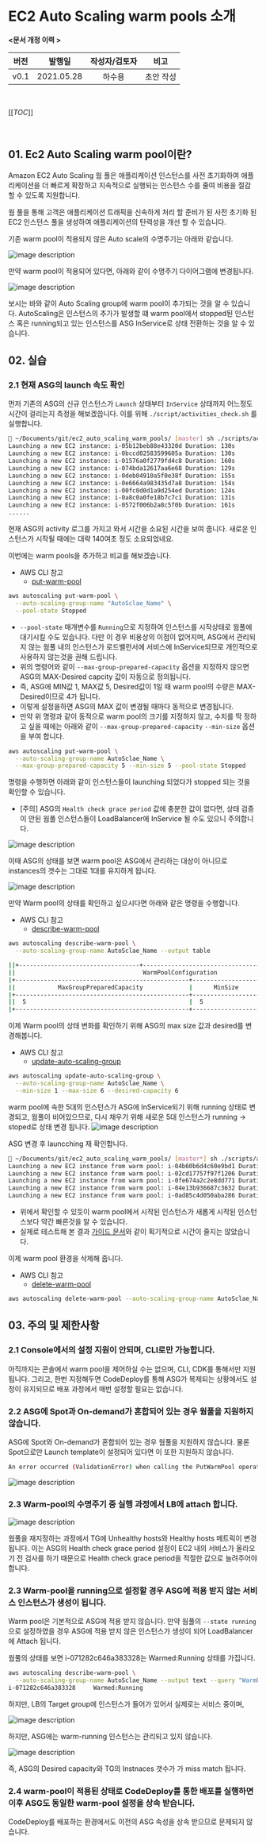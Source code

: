 # EC2 Auto Scaling warm pools 소개


**<문서 개정 이력 >**


|버전|발행일|작성자/검토자|비고|
|:--:|:--:|:--:|:--:|
|v0.1|2021.05.28|하수용|초안 작성|

</center>

<br>

[[_TOC_]]

<br>


## 01. Ec2 Auto Scaling warm pool이란?
Amazon EC2 Auto Scaling  웜 풀은 애플리케이션 인스턴스를 사전 초기화하여 애플리케이션을 더 빠르게 확장하고 지속적으로 실행되는 인스턴스 수를 줄여 비용을 절감 할 수 있도록 지원합니다. 

웜 풀을 통해 고객은 애플리케이션 트래픽을 신속하게 처리 할 준비가 된 사전 초기화 된 EC2 인스턴스 풀을 생성하여 애플리케이션의 탄력성을 개선 할 수 있습니다.

기존 warm pool이 적용되지 않은 Auto scale의 수명주기는 아래와 같습니다.

![image description](Images/auto_scaling_lifecycle.png)


만약 warm pool이 적용되어 있다면, 아래와 같이 수명주기 다이어그램에 변경됩니다. 

![image description](./images/warm-pools-lifecycle-diagram2.png)


보시는 바와 같이 Auto Scaling group에 warm pool이 추가되는 것을 알 수 있습니다.
AutoScaling은 인스턴스의 추가가 발생할 떄 warm pool에서 stopped된 인스턴스 혹은 running되고 있는 인스턴스를 ASG InService로 상태 전환하는 것을 알 수 있습니다. 

## 02. 실습
### 2.1 현재 ASG의 launch 속도 확인 
먼저 기존의 ASG의 신규 인스턴스가 `Launch` 상태부터 `InService` 상태까지 어느정도 시간이 걸리는지 측정을 해보겠씁니다.
이를 위해 `./script/activities_check.sh` 를 실행합니다. 
```bash
 ~/Documents/git/ec2_auto_scaling_warm_pools/ [master] sh ./scripts/activities_check.sh [AutoScale_Name]
Launching a new EC2 instance: i-05b12beb88e43320d Duration: 130s
Launching a new EC2 instance: i-0bccd02583599605a Duration: 130s
Launching a new EC2 instance: i-01576a0f2779fd4c8 Duration: 160s
Launching a new EC2 instance: i-074bda12617aa6e68 Duration: 129s
Launching a new EC2 instance: i-0deb04910a5f0e38f Duration: 155s
Launching a new EC2 instance: i-0e6664a983435d7a8 Duration: 154s
Launching a new EC2 instance: i-00fc0d0d1a9d254ed Duration: 124s
Launching a new EC2 instance: i-0a8c0a0fe18b7c7c1 Duration: 131s
Launching a new EC2 instance: i-0572f006b2a8c5f0b Duration: 161s
......
```

현재 ASG의 activity 로그를 가지고 와서 시간을 소요된 시간을 보여 줍니다. 
새로운 인스턴스가 시작될 때에는 대략 140여초 정도 소요되었네요. 

이번에는 warm pools을 추가하고 비교를 해보겠습니다.
  - AWS CLI 참고 
    - [put-warm-pool](https://awscli.amazonaws.com/v2/documentation/api/latest/reference/autoscaling/put-warm-pool.html) 


```bash
aws autoscaling put-warm-pool \
  --auto-scaling-group-name "AutoSclae_Name" \
  --pool-state Stopped 
```
  - `--pool-state` 매개변수를 `Running`으로 지정하여 인스턴스를 시작상태로 웜풀에 대기시킬 수도 있습니다. 다만 이 경우 비용상의 이점이 없어지며, ASG에서 관리되지 않는 웜풀 내의 인스턴스가 로드밸런서에 서비스에 InService되므로 개인적으로 사용하지 않는것을 권해 드립니다. 
  - 위의 명령어와 같이 `--max-group-prepared-capacity` 옵션을 지정하지 않으면 ASG의 MAX-Desired capcity 값이 자동으로 정의됩니다. 
  - 즉, ASG에 MIN값 1, MAX값 5, Desired값이 1일 때 warm pool의 수량은 MAX-Desired이므로 4가 됩니다.
  - 이렇게 설정을하면 ASG의 MAX 값이 변경될 때마다 동적으로 변경됩니다.
  - 만약 위 명령과 같이 동적으로 warm pool의 크기를 지정하지 않고, 수치를 딱 정하고 싶을 때에는 아래와 같이 `--max-group-prepared-capacity` `--min-size` 옵션을 부여 합니다.  


```bash
aws autoscaling put-warm-pool \
  --auto-scaling-group-name AutoSclae_Name \
  --max-group-prepared-capacity 5 --min-size 5 --pool-state Stopped 
```
  
명령을 수행하면 아래와 같이 인스턴스들이 launching 되었다가 stopped 되는 것을 확인할 수 있습니다. 
  - [주의] ASG의 `Health check grace period` 값에 충분한 값이 없다면, 상태 검증이 안된 웜풀 인스턴스들이 LoadBalancer에 InService 될 수도 있으니 주의합니다. 


![image description](./images/min5.png)


이때 ASG의 상태를 보면 warm pool은 ASG에서 관리하는 대상이 아니므로 instances의 갯수는 그대로 1대를 유지하게 됩니다. 


![image description](./images/instances1.png)


만약 Warm pool의 상태를 확인하고 싶으시다면 아래와 같은 명령을 수행합니다. 
  - AWS CLI 참고 
    - [describe-warm-pool](https://awscli.amazonaws.com/v2/documentation/api/latest/reference/autoscaling/describe-warm-pool.html) 


```bash
aws autoscaling describe-warm-pool \
  --auto-scaling-group-name AutoSclae_Name --output table

||+----------------------------------+---------------------------------------+----------------+||
||                                    WarmPoolConfiguration                                    ||
|+-------------------------------------------------+-------------------+-----------------------+|
||            MaxGroupPreparedCapacity             |      MinSize      |       PoolState       ||
|+-------------------------------------------------+-------------------+-----------------------+|
||  5                                              |  5                |  Stopped              ||
|+-------------------------------------------------+-------------------+-----------------------+|
```


이제 Warm pool의 상태 변화를 확인하기 위해 ASG의 max size 값과 desired를 변경해봅니다. 
  - AWS CLI 참고 
    - [update-auto-scaling-group](https://awscli.amazonaws.com/v2/documentation/api/latest/reference/autoscaling/update-auto-scaling-group.html) 

```bash
aws autoscaling update-auto-scaling-group \
  --auto-scaling-group-name AutoSclae_Name \
  --min-size 1 --max-size 6 --desired-capacity 6
```

warm pool에 속한 5대의 인스턴스가 ASG에 InService되기 위해 running 상태로 변경되고, 
웜풀이 비어있으므로, 다시 채우기 위해 새로운 5대 인스턴스가 running -> stoped로 상태 변경 됩니다. 
![image description](./images/new+provisioning_instances.png)


ASG 변경 후 launcching 재 확인합니다.
```bash
 ~/Documents/git/ec2_auto_scaling_warm_pools/ [master*] sh ./scripts/activities_check.sh CodeDeploy_MZ-TRAINING-WEB_SERVER-DEPLOY-ASG_d-J2J307R9A
Launching a new EC2 instance from warm pool: i-04b60b6d4c60e9bd1 Duration: 126s
Launching a new EC2 instance from warm pool: i-02cd17757f97f1206 Duration: 96s
Launching a new EC2 instance from warm pool: i-0fe674a2c2e8dd771 Duration: 95s
Launching a new EC2 instance from warm pool: i-04e13b936687c3632 Duration: 72s
Launching a new EC2 instance from warm pool: i-0ad85c4d050aba286 Duration: 69s
```
  - 위에서 확인할 수 있듯이 warm pool에서 시작된 인스턴스가 새롭게 시작된 인스턴스보다 약간 빠른것을 알 수 있습니다.
  - 실제로 테스트해 본 결과 [가이드 문서](https://aws.amazon.com/ko/blogs/compute/scaling-your-applications-faster-with-ec2-auto-scaling-warm-pools/)와 같이 획기적으로 시간이 줄지는 않았습니다.



이제 warm pool 환경을 삭제해 줍니다. 
  - AWS CLI 참고 
    - [delete-warm-pool](https://awscli.amazonaws.com/v2/documentation/api/latest/reference/autoscaling/delete-warm-pool.html) 


```bash
aws autoscaling delete-warm-pool --auto-scaling-group-name AutoSclae_Name --force 
```


## 03. 주의 및 제한사항
### 2.1 Console에서의 설정 지원이 안되며, CLI로만 가능합니다.
아직까지는 콘솔에서 warm pool을 제어하실 수는 없으며, CLI, CDK를 통해서만 지원됩니다. 
그리고, 한번 지정해두면 CodeDeploy를 통해 ASG가 복제되는 상황에서도 설정이 유지되므로 배포 과정에서 매번 설정할 필요는 없습니다. 


### 2.2 ASG에 Spot과 On-demand가 혼합되어 있는 경우 웜풀을 지원하지 않습니다. 
ASG에 Spot와 On-demand가 혼합되어 있는 경우 웜풀을 지원하지 않습니다. 
물론 Spot으로만 Launch template이 설정되어 있다면 이 또한 지원하지 않습니다. 

```bash
An error occurred (ValidationError) when calling the PutWarmPool operation: You can’t add a warm pool to an Auto Scaling group that has a mixed instances policy or a launch template or launch configuration that requests Spot Instances.
```


![image description](./images/mixed_instances.png)


### 2.3 Warm-pool의 수명주기 중 실행 과정에서 LB에 attach 합니다.


![image description](./images/tg_instances.png)


웜풀을 재지정하는 과정에서 TG에 Unhealthy hosts와 Healthy hosts 메트릭이 변경됩니다. 
이는 ASG의 Health check grace period 설정이 EC2 내의 서비스가 올라오기 전 검사를 하기 때문으로 Health check grace period을 적절한 값으로 늘려주어야 합니다. 


### 2.3 Warm-pool을 running으로 설정할 경우 ASG에 적용 받지 않는 서비스 인스턴스가 생성이 됩니다.
Warm pool은 기본적으로 ASG에 적용 받지 않습니다. 
만약 웜풀의 `--state running`으로 설정하였을 경우 ASG에 적용 받지 않은 인스턴스가 생성이 되어 LoadBalancer에 Attach 됩니다. 

웜풀의 상태를 보면 i-071282c646a383328는 Warmed:Running 상태를 가집니다. 
```bash
aws autoscaling describe-warm-pool \
  --auto-scaling-group-name AutoSclae_Name --output text --query "WarmPoolConfiguration.PoolState" --query "Instances[*].{Instance:InstanceId,State:LifecycleState}"
i-071282c646a383328     Warmed:Running
```

하지만, LB의 Target group에 인스턴스가 들어가 있어서 실제로는 서비스 중이며, 


![image description](./images/warm-running.png)


하지만, ASG에는 warm-running 인스턴스는 관리되고 있지 않습니다. 


![image description](./images/warm-running2.png)

즉, ASG의 Desired capacity와 TG의 Instnaces 갯수가 가 miss match 됩니다. 


### 2.4 warm-pool이 적용된 상태로 CodeDeploy를 통한 배포를 실행하면 이후 ASG도 동일한 warm-pool 설정을 상속 받습니다.
CodeDeploy를 배포하는 환경에서도 이전의 ASG 속성을 상속 받으므로 문제되지 않습니다. 

